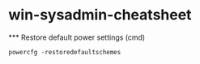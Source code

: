# win-sysadmin-cheatsheet

*** Restore default power settings (cmd)

`powercfg -restoredefaultschemes`
